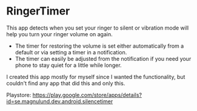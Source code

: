 RingerTimer
===========

This app detects when you set your ringer to silent or vibration mode will help you turn your ringer volume on again. 

- The timer for restoring the volume is set either automatically from a default or via setting a timer in a notification. 
- The timer can easily be adjusted from the notification if you need your phone to stay quiet for a little while longer.

I created this app mostly for myself since I wanted the functionality, but couldn't find any app that did this and only this.


Playstore: https://play.google.com/store/apps/details?id=se.magnulund.dev.android.silencetimer
